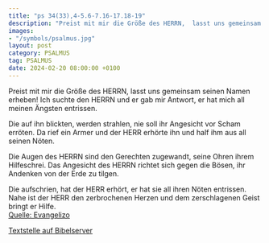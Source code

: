 ```yaml
---
title: "ps 34(33),4-5.6-7.16-17.18-19"
description: "Preist mit mir die Größe des HERRN,  lasst uns gemeinsam seinen Namen erheben! Ich suchte den HERRN und er gab mir Antwort,  er hat mich all meinen Ängsten entrissen.  Die auf ihn blickten, werden strahlen,  nie soll ihr Angesicht vor Scham erröten. Da rief ein Armer und der H...."
images:
- "/symbols/psalmus.jpg"
layout: post
category: PSALMUS
tag: PSALMUS
date: 2024-02-20 08:00:00 +0100
---
```

Preist mit mir die Größe des HERRN, 
lasst uns gemeinsam seinen Namen erheben!
Ich suchte den HERRN und er gab mir Antwort, 
er hat mich all meinen Ängsten entrissen.

Die auf ihn blickten, werden strahlen, 
nie soll ihr Angesicht vor Scham erröten.
Da rief ein Armer und der HERR erhörte ihn 
und half ihm aus all seinen Nöten.<!--more-->

Die Augen des HERRN sind den Gerechten zugewandt, 
seine Ohren ihrem Hilfeschrei.
Das Angesicht des HERRN richtet sich gegen die Bösen,
ihr Andenken von der Erde zu tilgen.

Die aufschrien, hat der HERR erhört, 
er hat sie all ihren Nöten entrissen.
Nahe ist der HERR den zerbrochenen Herzen 
und dem zerschlagenen Geist bringt er Hilfe.<br>
[Quelle: Evangelizo](https://evangeliumtagfuertag.org/DE/gospel)

[Textstelle auf Bibelserver](https://www.bibleserver.com/EU/ps34(33),4-5.6-7.16-17.18-19)
